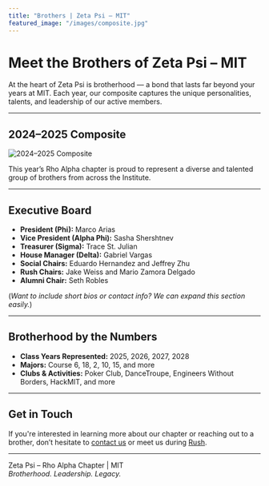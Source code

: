 ```yaml
---
title: "Brothers | Zeta Psi – MIT"
featured_image: "/images/composite.jpg"
---
```


# Meet the Brothers of Zeta Psi – MIT

At the heart of Zeta Psi is brotherhood — a bond that lasts far beyond your years at MIT. Each year, our composite captures the unique personalities, talents, and leadership of our active members.

---

## 2024–2025 Composite

![2024–2025 Composite](/images/composite.jpg)

This year’s Rho Alpha chapter is proud to represent a diverse and talented group of brothers from across the Institute.

---

## Executive Board

- **President (Phi):** Marco Arias
- **Vice President (Alpha Phi):** Sasha Shershtnev
- **Treasurer (Sigma):** Trace St. Julian
- **House Manager (Delta):** Gabriel Vargas
- **Social Chairs:** Eduardo Hernandez and Jeffrey Zhu
- **Rush Chairs:** Jake Weiss and Mario Zamora Delgado
- **Alumni Chair:** Seth Robles

(*Want to include short bios or contact info? We can expand this section easily.*)

---

## Brotherhood by the Numbers

- **Class Years Represented:** 2025, 2026, 2027, 2028  
- **Majors:** Course 6, 18, 2, 10, 15, and more  
- **Clubs & Activities:** Poker Club, DanceTroupe, Engineers Without Borders, HackMIT, and more

---

## Get in Touch

If you're interested in learning more about our chapter or reaching out to a brother, don’t hesitate to [contact us](/contact) or meet us during [Rush](/rush).

---

Zeta Psi – Rho Alpha Chapter | MIT  
*Brotherhood. Leadership. Legacy.*
